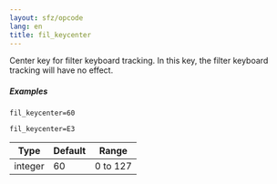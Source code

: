 ```yaml
---
layout: sfz/opcode
lang: en
title: fil_keycenter
---
```

Center key for filter keyboard tracking. In this key, the filter keyboard
tracking will have no effect.

##### Examples

```
fil_keycenter=60

fil_keycenter=E3
```

| Type    | Default | Range    |
| ---     | ---     | ---      |
| integer | 60      | 0 to 127 |

